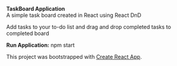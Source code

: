 **TaskBoard Application**  
A simple task board created in React using React DnD   

Add tasks to your to-do list and drag and drop completed tasks to completed board  

**Run Application:** npm start  

This project was bootstrapped with [Create React App](https://github.com/facebook/create-react-app).
